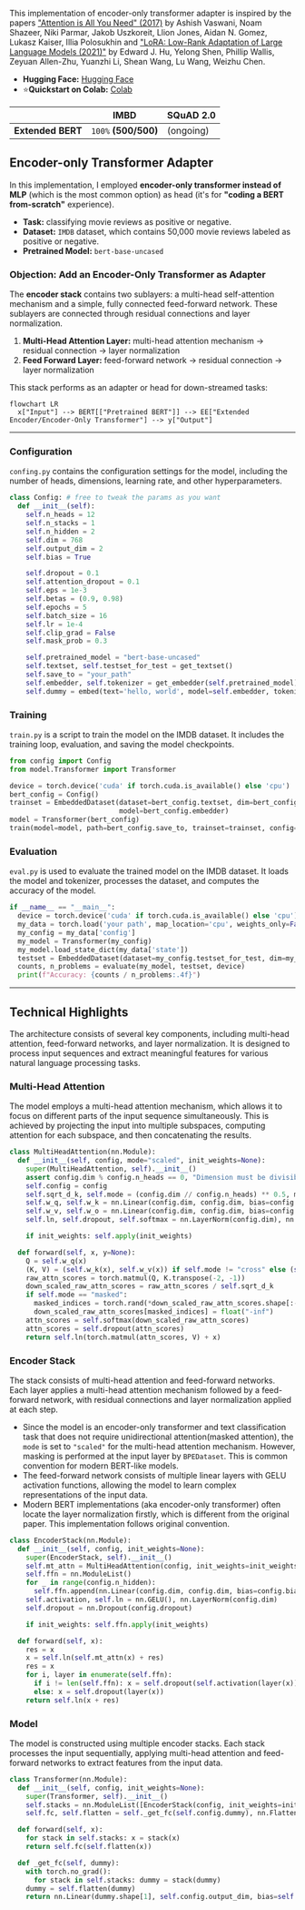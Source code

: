 This implementation of encoder-only transformer adapter is inspired by the papers ["Attention is All You Need" (2017)](https://arxiv.org/abs/1706.03762) by Ashish Vaswani, Noam Shazeer, Niki Parmar, Jakob Uszkoreit, Llion Jones, Aidan N. Gomez, Lukasz Kaiser, Illia Polosukhin and ["LoRA: Low-Rank Adaptation of Large Language Models (2021)"](https://arxiv.org/abs/2106.09685) by Edward J. Hu, Yelong Shen, Phillip Wallis, Zeyuan Allen-Zhu, Yuanzhi Li, Shean Wang, Lu Wang, Weizhu Chen.

- **Hugging Face:** [Hugging Face](https://huggingface.co/lif31up/attention-is-all-you-need)
- ⭐**Quickstart on Colab:** [Colab](https://colab.research.google.com/drive/1oEwK7Tz-XvABJQ9-ypHznY24vD_uq4h_?usp=sharing)

|                   | **IMBD**             | **SQuAD 2.0** |
|-------------------|----------------------|-----------|
| **Extended BERT** | `100%` **(500/500)** | (ongoing) |

## Encoder-only Transformer Adapter
In this implementation, I employed **encoder-only transformer instead of MLP** (which is the most common option) as head (it's for **"coding a BERT from-scratch"** experience).

- **Task:** classifying movie reviews as positive or negative.
- **Dataset:** `IMDB` dataset, which contains 50,000 movie reviews labeled as positive or negative.
- **Pretrained Model:** `bert-base-uncased`

### Objection: Add an Encoder-Only Transformer as Adapter
The **encoder stack** contains two sublayers: a multi-head self-attention mechanism and a simple, fully connected feed-forward network. These sublayers are connected through residual connections and layer normalization.
1. **Multi-Head Attention Layer:** multi-head attention mechanism → residual connection → layer normalization
2. **Feed Forward Layer:** feed-forward network → residual connection → layer normalization

This stack performs as an adapter or head for down-streamed tasks:
```mermaid
flowchart LR
  x["Input"] --> BERT[["Pretrained BERT"]] --> EE["Extended Encoder/Encoder-Only Transformer"] --> y["Output"]
```

---
### Configuration
`confing.py` contains the configuration settings for the model, including the number of heads, dimensions, learning rate, and other hyperparameters.
```python
class Config: # free to tweak the params as you want
  def __init__(self):
    self.n_heads = 12
    self.n_stacks = 1
    self.n_hidden = 2
    self.dim = 768
    self.output_dim = 2
    self.bias = True

    self.dropout = 0.1
    self.attention_dropout = 0.1
    self.eps = 1e-3
    self.betas = (0.9, 0.98)
    self.epochs = 5
    self.batch_size = 16
    self.lr = 1e-4
    self.clip_grad = False
    self.mask_prob = 0.3

    self.pretrained_model = "bert-base-uncased"
    self.textset, self.testset_for_test = get_textset()
    self.save_to = "your_path"
    self.embedder, self.tokenizer = get_embedder(self.pretrained_model) ) # you can change the tokenizer setting on `./tokenizer.json`.
    self.dummy = embed(text='hello, world', model=self.embedder, tokenizer=self.tokenizer)
```
### Training
`train.py` is a script to train the model on the IMDB dataset. It includes the training loop, evaluation, and saving the model checkpoints.

```python
from config import Config
from model.Transformer import Transformer

device = torch.device('cuda' if torch.cuda.is_available() else 'cpu')
bert_config = Config()
trainset = EmbeddedDataset(dataset=bert_config.textset, dim=bert_config.dim, embedder=bert_config.embedder,
                           model=bert_config.embedder)
model = Transformer(bert_config)
train(model=model, path=bert_config.save_to, trainset=trainset, config=bert_config, device=device)
```
### Evaluation
`eval.py` is used to evaluate the trained model on the IMDB dataset. It loads the model and tokenizer, processes the dataset, and computes the accuracy of the model.
```python
if __name__ == "__main__":
  device = torch.device('cuda' if torch.cuda.is_available() else 'cpu')
  my_data = torch.load('your path', map_location='cpu', weights_only=False)
  my_config = my_data['config']
  my_model = Transformer(my_config)
  my_model.load_state_dict(my_data['state'])
  testset = EmbeddedDataset(dataset=my_config.testset_for_test, dim=my_config.dim, embedder=my_config.embedder, model=my_config.embedder)
  counts, n_problems = evaluate(my_model, testset, device)
  print(f"Accuracy: {counts / n_problems:.4f}")
```
---
## Technical Highlights
The architecture consists of several key components, including multi-head attention, feed-forward networks, and layer normalization. It is designed to process input sequences and extract meaningful features for various natural language processing tasks.

### Multi-Head Attention
The model employs a multi-head attention mechanism, which allows it to focus on different parts of the input sequence simultaneously. This is achieved by projecting the input into multiple subspaces, computing attention for each subspace, and then concatenating the results.

```python
class MultiHeadAttention(nn.Module):
  def __init__(self, config, mode="scaled", init_weights=None):
    super(MultiHeadAttention, self).__init__()
    assert config.dim % config.n_heads == 0, "Dimension must be divisible by number of heads"
    self.config = config
    self.sqrt_d_k, self.mode = (config.dim // config.n_heads) ** 0.5, mode
    self.w_q, self.w_k = nn.Linear(config.dim, config.dim, bias=config.bias), nn.Linear(config.dim, config.dim, bias=config.bias)
    self.w_v, self.w_o = nn.Linear(config.dim, config.dim, bias=config.bias), nn.Linear(config.dim, config.dim, bias=config.bias)
    self.ln, self.dropout, self.softmax = nn.LayerNorm(config.dim), nn.Dropout(config.attention_dropout), nn.Softmax(dim=1)

    if init_weights: self.apply(init_weights)

  def forward(self, x, y=None):
    Q = self.w_q(x)
    (K, V) = (self.w_k(x), self.w_v(x)) if self.mode != "cross" else (self.w_k(y), self.w_v(y))
    raw_attn_scores = torch.matmul(Q, K.transpose(-2, -1))
    down_scaled_raw_attn_scores = raw_attn_scores / self.sqrt_d_k
    if self.mode == "masked":
      masked_indices = torch.rand(*down_scaled_raw_attn_scores.shape[:-1], 1) < self.config.mask_prob
      down_scaled_raw_attn_scores[masked_indices] = float("-inf")
    attn_scores = self.softmax(down_scaled_raw_attn_scores)
    attn_scores = self.dropout(attn_scores)
    return self.ln(torch.matmul(attn_scores, V) + x)
```

### Encoder Stack
The stack consists of multi-head attention and feed-forward networks. Each layer applies a multi-head attention mechanism followed by a feed-forward network, with residual connections and layer normalization applied at each step.
* Since the model is an encoder-only transformer and text classification task that does not require unidirectional attention(masked attention), the `mode` is set to `"scaled"` for the multi-head attention mechanism. However, masking is performed at the input layer by `BPEDataset`. This is common convention for modern BERT-like models.
* The feed-forward network consists of multiple linear layers with GELU activation functions, allowing the model to learn complex representations of the input data.
* Modern BERT implementations (aka encoder-only transformer) often locate the layer normalization firstly, which is different from the original paper. This implementation follows original convention.

```python
class EncoderStack(nn.Module):
  def __init__(self, config, init_weights=None):
    super(EncoderStack, self).__init__()
    self.mt_attn = MultiHeadAttention(config, init_weights=init_weights, mode="scaled")
    self.ffn = nn.ModuleList()
    for _ in range(config.n_hidden):
      self.ffn.append(nn.Linear(config.dim, config.dim, bias=config.bias))
    self.activation, self.ln = nn.GELU(), nn.LayerNorm(config.dim)
    self.dropout = nn.Dropout(config.dropout)

    if init_weights: self.ffn.apply(init_weights)

  def forward(self, x):
    res = x
    x = self.ln(self.mt_attn(x) + res)
    res = x
    for i, layer in enumerate(self.ffn):
      if i != len(self.ffn): x = self.dropout(self.activation(layer(x)))
      else: x = self.dropout(layer(x))
    return self.ln(x + res)
```

### Model
The model is constructed using multiple encoder stacks. Each stack processes the input sequentially, applying multi-head attention and feed-forward networks to extract features from the input data.

```python
class Transformer(nn.Module):
  def __init__(self, config, init_weights=None):
    super(Transformer, self).__init__()
    self.stacks = nn.ModuleList([EncoderStack(config, init_weights=init_weights) for _ in range(config.n_stacks)])
    self.fc, self.flatten = self._get_fc(self.config.dummy), nn.Flatten(start_dim=1)

  def forward(self, x):
    for stack in self.stacks: x = stack(x)
    return self.fc(self.flatten(x))

  def _get_fc(self, dummy):
    with torch.no_grad():
      for stack in self.stacks: dummy = stack(dummy)
    dummy = self.flatten(dummy)
    return nn.Linear(dummy.shape[1], self.config.output_dim, bias=self.config.bias)
```
